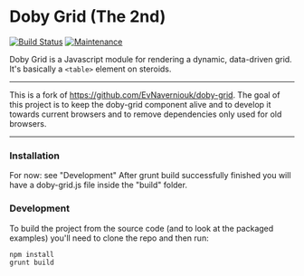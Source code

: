 
Doby Grid (The 2nd)
=========
[![Build Status](https://travis-ci.org/ckosmowski/doby-grid.svg?branch=master)](https://travis-ci.org/ckosmowski/doby-grid) [![Maintenance](https://img.shields.io/maintenance/yes/2018.svg)]()

Doby Grid is a Javascript module for rendering a dynamic, data-driven grid. It's basically a `<table>` element on steroids.

---

This is a fork of https://github.com/EvNaverniouk/doby-grid. The goal of this project is to keep the doby-grid component alive and to develop it towards current browsers and to remove dependencies only used for old browsers.

---

### Installation

For now: see "Development"
After grunt build successfully finished you will have a doby-grid.js file inside the "build" folder.

### Development

To build the project from the source code (and to look at the packaged examples) you'll need to clone the repo and then run:

```
npm install
grunt build
```
